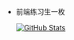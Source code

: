 - 前端练习生一枚

  <a href="https://github.com/ryyyc">
    <img align="center" alt="GitHub Stats" src="https://github-readme-stats.vercel.app/api?username=Haloer-kay" />
  </a>
